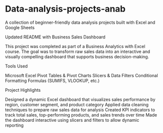 # Data-analysis-projects-anab
A collection of beginner-friendly data analysis projects built with Excel and Google Sheets

Updated README with Business Sales Dashboard 

This project was completed as part of a Business Analytics with Excel course. The goal was to transform raw sales data into an interactive and visually compelling dashboard that supports business decision-making.

Tools Used

  Microsoft Excel
  Pivot Tables & Pivot Charts
  Slicers & Data Filters
  Conditional Formatting
  Formulas (SUMIFS, VLOOKUP, etc.)

 Project Highlights
 
Designed a dynamic Excel dashboard that visualizes sales performance by region, customer segment, and product category
Applied data cleaning techniques to prepare raw sales data for analysis
Created KPI indicators to track total sales, top-performing products, and sales trends over time
Made the dashboard interactive using slicers and filters to allow dynamic reporting


